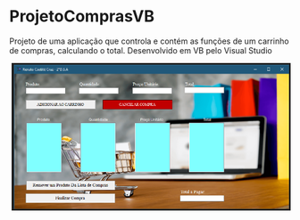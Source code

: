 # ProjetoComprasVB
Projeto de uma aplicação que controla e contém as funções de um carrinho de compras, calculando o total. Desenvolvido em VB pelo Visual Studio

<div align='right'>
  <img src="img/Compras.png" width="500px" alt="compras" />
</div>

